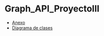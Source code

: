 # Graph_API_ProyectoIII

* [Anexo](https://github.com/Nachxx22/Graph_API_ProyectoIII/blob/main/Anexo%20del%20proyecto%20III.pdf)
* [Diagrama de clases](https://cdn.discordapp.com/attachments/812158074416398399/858345779001032704/Diagrama_SpaceInvaders.png)

